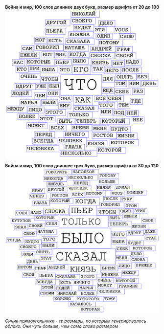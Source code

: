 
**Война и мир, 100 слов длиннее двух букв, размер шрифта от 20 до 100**
![1](https://github.com/Yewert/tdd/blob/development/TagsCloudVisualization/TagsCloudVisualization/coolWords1.png)

**Война и мир, 100 слов длиннее трех букв, размер шрифта от 30 до 120**
![2](https://github.com/Yewert/tdd/blob/development/TagsCloudVisualization/TagsCloudVisualization/coolWords2.png)

_Синие прямоугольники - те размеры, по которым генерировалось облако. Они чуть больше, чем само слово размером_
